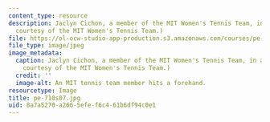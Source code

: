 ```yaml
---
content_type: resource
description: Jaclyn Cichon, a member of the MIT Women's Tennis Team, in action. (Image
  courtesy of the MIT Women's Tennis Team.)
file: https://ol-ocw-studio-app-production.s3.amazonaws.com/courses/pe-710-tennis-spring-2007/8a7a5270a2665efef6c461b6df94c0e1_pe-710s07.jpg
file_type: image/jpeg
image_metadata:
  caption: Jaclyn Cichon, a member of the MIT Women's Tennis Team, in action. (Image
    courtesy of the MIT Women's Tennis Team.)
  credit: ''
  image-alt: An MIT tennis team member hits a forehand.
resourcetype: Image
title: pe-710s07.jpg
uid: 8a7a5270-a266-5efe-f6c4-61b6df94c0e1
---
```

